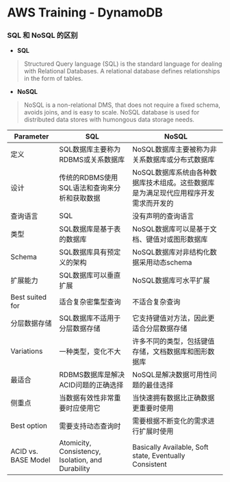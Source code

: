 # AWS Training - DynamoDB

### SQL 和 NoSQL 的区别

- **SQL** 

> Structured Query language (SQL) is the standard language for dealing with Relational Databases. A relational database defines relationships in the form of tables.

- **NoSQL**

> NoSQL is a non-relational DMS, that does not require a fixed schema, avoids joins, and is easy to scale. NoSQL database is used for distributed data stores with humongous data storage needs. 

| Parameter | SQL | NoSQL |
| --- | --- | --- |
| 定义 | SQL数据库主要称为RDBMS或关系数据库 | NoSQL数据库主要被称为非关系数据库或分布式数据库 |
| 设计 | 传统的RDBMS使用SQL语法和查询来分析和获取数据 | NoSQL数据库系统由各种数据库技术组成。这些数据库是为满足现代应用程序开发需求而开发的 |
| 查询语言 | SQL | 没有声明的查询语言 |
| 类型 | SQL数据库是基于表的数据库 | NoSQL数据库可以是基于文档、键值对或图形数据库 |
| Schema | SQL数据库具有预定义的架构 | NoSQL数据库对非结构化数据采用动态schema |
| 扩展能力 | SQL数据库可以垂直扩展 | NoSQL数据库可水平扩展 |
| Best suited for | 适合复杂密集型查询 | 不适合复杂查询 |
| 分层数据存储 | SQL数据库不适用于分层数据存储 | 它支持键值对方法，因此更适合分层数据存储 |
| Variations | 一种类型，变化不大 | 许多不同的类型，包括键值存储，文档数据库和图形数据库 |
| 最适合 | RDBMS数据库是解决ACID问题的正确选择 | NoSQL是解决数据可用性问题的最佳选择 |
| 侧重点 | 当数据有效性非常重要时应使用它 | 当快速拥有数据比正确数据更重要时使用 |
| Best option | 需要支持动态查询时 | 需要根据不断变化的需求进行扩展时使用 |
| ACID vs. BASE Model | Atomicity, Consistency, Isolation, and Durability | Basically Available, Soft state, Eventually Consistent |
